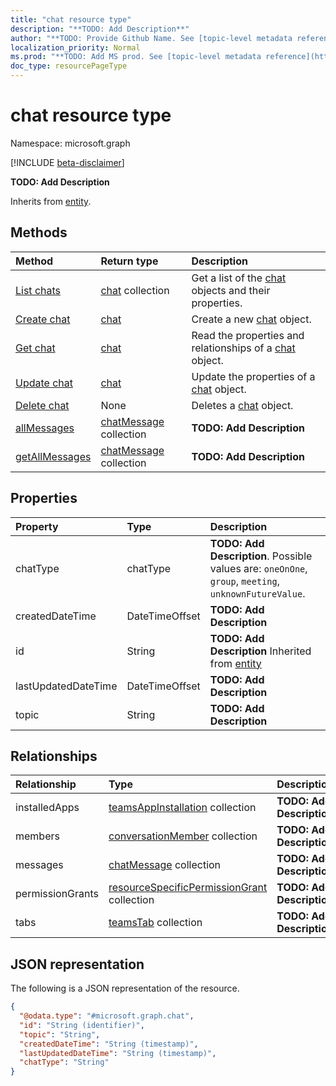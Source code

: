 ```yaml
---
title: "chat resource type"
description: "**TODO: Add Description**"
author: "**TODO: Provide Github Name. See [topic-level metadata reference](https://msgo.azurewebsites.net/add/document/guidelines/metadata.html#topic-level-metadata)**"
localization_priority: Normal
ms.prod: "**TODO: Add MS prod. See [topic-level metadata reference](https://msgo.azurewebsites.net/add/document/guidelines/metadata.html#topic-level-metadata)**"
doc_type: resourcePageType
---
```


# chat resource type

Namespace: microsoft.graph

[!INCLUDE [beta-disclaimer](../../includes/beta-disclaimer.md)]

**TODO: Add Description**


Inherits from [entity](../resources/entity.md).

## Methods
|Method|Return type|Description|
|:---|:---|:---|
|[List chats](../api/chat-list.md)|[chat](../resources/chat.md) collection|Get a list of the [chat](../resources/chat.md) objects and their properties.|
|[Create chat](../api/chat-post-chats.md)|[chat](../resources/chat.md)|Create a new [chat](../resources/chat.md) object.|
|[Get chat](../api/chat-get.md)|[chat](../resources/chat.md)|Read the properties and relationships of a [chat](../resources/chat.md) object.|
|[Update chat](../api/chat-update.md)|[chat](../resources/chat.md)|Update the properties of a [chat](../resources/chat.md) object.|
|[Delete chat](../api/chat-delete.md)|None|Deletes a [chat](../resources/chat.md) object.|
|[allMessages](../api/chat-allmessages.md)|[chatMessage](../resources/chatmessage.md) collection|**TODO: Add Description**|
|[getAllMessages](../api/chat-getallmessages.md)|[chatMessage](../resources/chatmessage.md) collection|**TODO: Add Description**|

## Properties
|Property|Type|Description|
|:---|:---|:---|
|chatType|chatType|**TODO: Add Description**. Possible values are: `oneOnOne`, `group`, `meeting`, `unknownFutureValue`.|
|createdDateTime|DateTimeOffset|**TODO: Add Description**|
|id|String|**TODO: Add Description** Inherited from [entity](../resources/entity.md)|
|lastUpdatedDateTime|DateTimeOffset|**TODO: Add Description**|
|topic|String|**TODO: Add Description**|

## Relationships
|Relationship|Type|Description|
|:---|:---|:---|
|installedApps|[teamsAppInstallation](../resources/teamsappinstallation.md) collection|**TODO: Add Description**|
|members|[conversationMember](../resources/conversationmember.md) collection|**TODO: Add Description**|
|messages|[chatMessage](../resources/chatmessage.md) collection|**TODO: Add Description**|
|permissionGrants|[resourceSpecificPermissionGrant](../resources/resourcespecificpermissiongrant.md) collection|**TODO: Add Description**|
|tabs|[teamsTab](../resources/teamstab.md) collection|**TODO: Add Description**|

## JSON representation
The following is a JSON representation of the resource.
<!-- {
  "blockType": "resource",
  "keyProperty": "id",
  "@odata.type": "microsoft.graph.chat",
  "baseType": "microsoft.graph.entity",
  "openType": false
}
-->
``` json
{
  "@odata.type": "#microsoft.graph.chat",
  "id": "String (identifier)",
  "topic": "String",
  "createdDateTime": "String (timestamp)",
  "lastUpdatedDateTime": "String (timestamp)",
  "chatType": "String"
}
```

